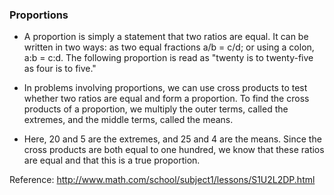 ### Proportions

- A proportion is simply a statement that two ratios are equal. It can be written in two ways: as two equal fractions a/b = c/d; or using a colon, a:b = c:d. The following proportion is read as "twenty is to twenty-five as four is to five."



- In problems involving proportions, we can use cross products to test whether two ratios are equal and form a proportion. To find the cross products of a proportion, we multiply the outer terms, called the extremes, and the middle terms, called the means.

- Here, 20 and 5 are the extremes, and 25 and 4 are the means. Since the cross products are both equal to one hundred, we know that these ratios are equal and that this is a true proportion.

Reference: http://www.math.com/school/subject1/lessons/S1U2L2DP.html
